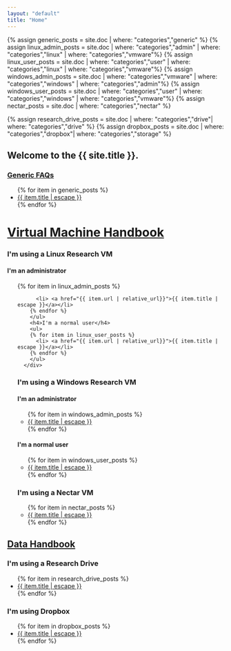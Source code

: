 ```yaml
---
layout: "default"
title: "Home"
---
```

{% assign generic_posts = site.doc | where: "categories","generic" %}
{% assign linux_admin_posts = site.doc | where: "categories","admin" | where: "categories","linux" | where: "categories","vmware"%}
{% assign linux_user_posts = site.doc | where: "categories","user" | where: "categories","linux" | where: "categories","vmware"%}
{% assign windows_admin_posts = site.doc | where: "categories","vmware" | where: "categories","windows" | where: "categories","admin"%}
{% assign windows_user_posts = site.doc | where: "categories","user" | where: "categories","windows" | where: "categories","vmware"%}
{% assign nectar_posts = site.doc | where: "categories","nectar" %}

{% assign research_drive_posts = site.doc | where: "categories","drive"| where: "categories","drive"  %}
{% assign dropbox_posts = site.doc | where: "categories","dropbox"| where: "categories","storage"  %}
## Welcome to the {{ site.title }}.
<div id="outer">
<section id="generic">
  <h3 class="open"><u> Generic FAQs </u></h3>
  <div>
    <ul>
    {% for item in generic_posts %}
      <li> <a href="{{ item.url | relative_url}}">{{ item.title | escape }}</a></li>
    {% endfor %}
    </ul>
  </div>
  </section>

  <h1><u>Virtual Machine Handbook</u></h1>
  <div class="accordion">
    <h3>I'm using a <b>Linux</b> Research VM</h3>
    <div id="doclinux">
        <h4>I'm an administrator</h4>
        <ul>
        {% for item in linux_admin_posts %}

          <li> <a href="{{ item.url | relative_url}}">{{ item.title | escape }}</a></li>
        {% endfor %}
        </ul>
        <h4>I'm a normal user</h4>
        <ul>
        {% for item in linux_user_posts %}
          <li> <a href="{{ item.url | relative_url}}">{{ item.title | escape }}</a></li>
        {% endfor %}
        </ul>
      </div>

  <h3>I'm using a <b>Windows</b> Research VM</h3>
  <div id="docwindows">
      <h4>I'm an administrator</h4>
      <ul>
      {% for item in windows_admin_posts %}
        <li> <a href="{{ item.url | relative_url}}">{{ item.title | escape }}</a></li>
      {% endfor %}
      </ul>
      <h4>I'm a normal user</h4>
      <ul>
      {% for item in windows_user_posts %}
        <li> <a href="{{ item.url | relative_url}}">{{ item.title | escape }}</a></li>
      {% endfor %}
      </ul>
    </div>

  <h3>I'm using a <b>Nectar</b> VM</h3>
  <div id="docnectar">
    <ul>
    {% for item in nectar_posts %}
      <li> <a href="{{ item.url | relative_url}}">{{ item.title | escape }}</a></li>
    {% endfor %}
    </ul>
  </div>
  </div>
    
  <h2><u>Data Handbook</u></h2>
  <div class="accordion">
      <h3>I'm using a <b>Research Drive</b> </h3>
      <div id="docdrive">
          <ul>
          {% for item in research_drive_posts %}
            <li> <a href="{{ item.url | relative_url}}">{{ item.title | escape }}</a></li>
          {% endfor %}
          </ul>
        </div>

  <h3>I'm using <b>Dropbox</b></h3>
  <div id="docdropbox">
    <ul>
    {% for item in dropbox_posts %}
      <li> <a href="{{ item.url | relative_url}}">{{ item.title | escape }}</a></li>
    {% endfor %}
    </ul>
  </div>
  </div>

  </div>



<script>
 $( function() {
    $( ".accordion" ).accordion();
  } );
  </script>

<script src="{{ "/assets/jquery.collapse.js" | absolute_url }}"></script>

<script>

/*
  function div_open() {
    this.slideDown(200);
  };
  function div_close() {
    this.slideUp(200);
  };

  new jQueryCollapse($("#outer"), {
    open: div_open,
    close: div_close,
    query: 'h3'
  });

  new jQueryCollapse($("#linux"), {
    open: div_open,
    close: div_close,
    query: 'div h4'
  });

  new jQueryCollapse($("#windows"), {
    open: div_open,
    close: div_close,
    query: 'div h4'
  });
  */
$(".accordion").accordion({ collapsible: true, active: false});
</script>

